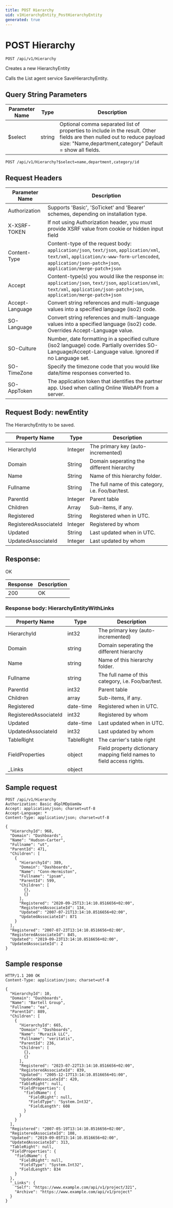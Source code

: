 ```yaml
---
title: POST Hierarchy
uid: v1HierarchyEntity_PostHierarchyEntity
generated: true
---
```


# POST Hierarchy

```http
POST /api/v1/Hierarchy
```

Creates a new HierarchyEntity


Calls the List agent service SaveHierarchyEntity.






## Query String Parameters

| Parameter Name | Type |  Description |
|----------------|------|--------------|
| $select | string |  Optional comma separated list of properties to include in the result. Other fields are then nulled out to reduce payload size: "Name,department,category" Default = show all fields. |

```http
POST /api/v1/Hierarchy?$select=name,department,category/id
```


## Request Headers

| Parameter Name | Description |
|----------------|-------------|
| Authorization  | Supports 'Basic', 'SoTicket' and 'Bearer' schemes, depending on installation type. |
| X-XSRF-TOKEN   | If not using Authorization header, you must provide XSRF value from cookie or hidden input field |
| Content-Type | Content-type of the request body: `application/json`, `text/json`, `application/xml`, `text/xml`, `application/x-www-form-urlencoded`, `application/json-patch+json`, `application/merge-patch+json` |
| Accept         | Content-type(s) you would like the response in: `application/json`, `text/json`, `application/xml`, `text/xml`, `application/json-patch+json`, `application/merge-patch+json` |
| Accept-Language | Convert string references and multi-language values into a specified language (iso2) code. |
| SO-Language | Convert string references and multi-language values into a specified language (iso2) code. Overrides Accept-Language value. |
| SO-Culture | Number, date formatting in a specified culture (iso2 language) code. Partially overrides SO-Language/Accept-Language value. Ignored if no Language set. |
| SO-TimeZone | Specify the timezone code that you would like date/time responses converted to. |
| SO-AppToken | The application token that identifies the partner app. Used when calling Online WebAPI from a server. |

## Request Body: newEntity 

The HierarchyEntity to be saved. 

| Property Name | Type |  Description |
|----------------|------|--------------|
| HierarchyId | Integer | The primary key (auto-incremented) |
| Domain | String | Domain seperating the different hierarchy |
| Name | String | Name of this hierarchy folder. |
| Fullname | String | The full name of this category, i.e. Foo/bar/test. |
| ParentId | Integer | Parent table |
| Children | Array | Sub-items, if any. |
| Registered | String | Registered when  in UTC. |
| RegisteredAssociateId | Integer | Registered by whom |
| Updated | String | Last updated when  in UTC. |
| UpdatedAssociateId | Integer | Last updated by whom |

## Response:

OK

| Response | Description |
|----------------|-------------|
| 200 | OK |

### Response body: HierarchyEntityWithLinks

| Property Name | Type |  Description |
|----------------|------|--------------|
| HierarchyId | int32 | The primary key (auto-incremented) |
| Domain | string | Domain seperating the different hierarchy |
| Name | string | Name of this hierarchy folder. |
| Fullname | string | The full name of this category, i.e. Foo/bar/test. |
| ParentId | int32 | Parent table |
| Children | array | Sub-items, if any. |
| Registered | date-time | Registered when  in UTC. |
| RegisteredAssociateId | int32 | Registered by whom |
| Updated | date-time | Last updated when  in UTC. |
| UpdatedAssociateId | int32 | Last updated by whom |
| TableRight | TableRight | The carrier's table right |
| FieldProperties | object | Field property dictionary mapping field names to field access rights. |
| _Links | object |  |

## Sample request

```http!
POST /api/v1/Hierarchy
Authorization: Basic dGplMDpUamUw
Accept: application/json; charset=utf-8
Accept-Language: *
Content-Type: application/json; charset=utf-8

{
  "HierarchyId": 968,
  "Domain": "Dashboards",
  "Name": "Hudson-Carter",
  "Fullname": "ut",
  "ParentId": 471,
  "Children": [
    {
      "HierarchyId": 389,
      "Domain": "Dashboards",
      "Name": "Conn-Hermiston",
      "Fullname": "ipsam",
      "ParentId": 599,
      "Children": [
        {},
        {}
      ],
      "Registered": "2020-09-25T13:14:10.8516656+02:00",
      "RegisteredAssociateId": 134,
      "Updated": "2007-07-21T13:14:10.8516656+02:00",
      "UpdatedAssociateId": 871
    }
  ],
  "Registered": "2007-07-23T13:14:10.8516656+02:00",
  "RegisteredAssociateId": 845,
  "Updated": "2019-09-23T13:14:10.8516656+02:00",
  "UpdatedAssociateId": 2
}
```

## Sample response

```http_
HTTP/1.1 200 OK
Content-Type: application/json; charset=utf-8

{
  "HierarchyId": 10,
  "Domain": "Dashboards",
  "Name": "Bartell Group",
  "Fullname": "ea",
  "ParentId": 889,
  "Children": [
    {
      "HierarchyId": 665,
      "Domain": "Dashboards",
      "Name": "Murazik LLC",
      "Fullname": "veritatis",
      "ParentId": 236,
      "Children": [
        {},
        {}
      ],
      "Registered": "2023-07-22T13:14:10.8516656+02:00",
      "RegisteredAssociateId": 839,
      "Updated": "2005-12-17T13:14:10.8516656+01:00",
      "UpdatedAssociateId": 420,
      "TableRight": null,
      "FieldProperties": {
        "fieldName": {
          "FieldRight": null,
          "FieldType": "System.Int32",
          "FieldLength": 608
        }
      }
    }
  ],
  "Registered": "2007-05-19T13:14:10.8516656+02:00",
  "RegisteredAssociateId": 108,
  "Updated": "2019-09-05T13:14:10.8516656+02:00",
  "UpdatedAssociateId": 313,
  "TableRight": null,
  "FieldProperties": {
    "fieldName": {
      "FieldRight": null,
      "FieldType": "System.Int32",
      "FieldLength": 834
    }
  },
  "_Links": {
    "Self": "https://www.example.com/api/v1/project/321",
    "Archive": "https://www.example.com/api/v1/project"
  }
}
```